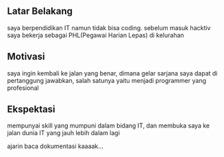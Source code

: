 [//]: # (Ceritakan sedikit tentang latar belakangmu seperti pendidikan terakhir atau pekerjaan sebelumnya)
## Latar Belakang
saya berpendidikan IT namun tidak bisa coding.
sebelum masuk hacktiv saya bekerja sebagai PHL(Pegawai Harian Lepas) di kelurahan

[//]: # (Motivasi apa yang mendorongmu untuk ikut program coding bootcamp di Hacktiv8?)
## Motivasi
saya ingin kembali ke jalan yang benar, dimana gelar sarjana saya dapat di pertanggung jawabkan, salah satunya yaitu menjadi programmer yang profesional

[//]: # (Beri tahu kami, apa yang ingin kamu dapatkan di Hacktiv8 dan apa yang ingin kamu capai setelah lulus dari sini?)
## Ekspektasi
mempunyai skill yang mumpuni dalam bidang IT, dan membuka saya ke jalan dunia IT yang jauh lebih dalam lagi

[//]: # (Apakah ada hal lain yang ingin disampaikan? Bila ada, kamu bebas untuk menuliskannya)
ajarin baca dokumentasi kaaaak...
